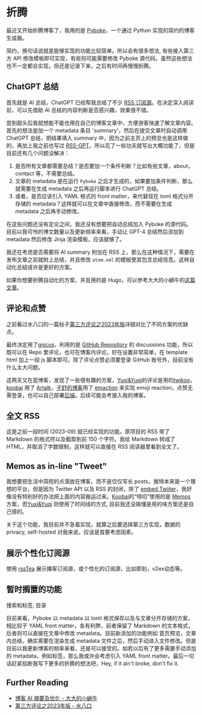 # 折腾

最近又开始折腾博客了，我用的是 [Pyboke](https://github.com/yinan-c/pyboke)，一个通过 Python 实现的简约的博客生成器。

简约，换句话说就是能够实现的功能比较简单。所以会有很多想法, 有些接入第三方 API 修改模板即可实现，有些则可能需要修改 Pyboke 源代码。虽然这些想法也不一定都会实现，但还是记录下来，之后有时间再慢慢折腾。

## ChatGPT 总结

首先就是 AI 总结，ChatGPT 已经帮我总结了不少 [RSS 订阅源](https://yinan.me/RSS-GPT/index.html)。在决定深入阅读前，可以先借助 AI 总结的内容判断是否感兴趣，效果很不错。

尝到甜头后我就想能不能也用在自己的博客文章中，方便游客快速了解文章内容。首先的想法是加一个 metadata 条目 'summary'，然后在提交文章时自动调用 ChatGPT 总结，把结果填入 summary 中，因为之前主页上的预览也是这样做的，再加上我之前也写过 [RSS-GPT](https://github.com/yinan-c/RSS-GPT)，所以花了一些功夫就写出大概功能了。但是目前还有几个问题没解决：

1. 是否所有文章都需要总结？是否要加一个条件判断？比如有些文章，about，contact 等，不需要总结。
2. 文章的 metadata 是在运行 `Pyboke` 之后才生成的，如果要加条件判断，那么就需要在生成 metadata 之后再运行脚本进行 ChatGPT 总结。
3. 或者，是否应该引入 YAML 格式的 front matter，来代替现在 toml 格式分开存储的 metadata？这样就可以在文章中直接修改，而不需要在生成 metadata 之后再手动修改。

在这些问题还没有定论之间，我还没有想要把自动总结加入 Pyboke 的源代码。目前以我可怜的博文数量以及更新频率来看，手动让 GPT-4 总结然后添加到 metadata 然后修改 Jinja 渲染模板，应该就够了。 

我还在考虑是否需要将 AI summary 附加在 RSS 上，那么在这种情况下，需要在发布文章之前就附上总结，并且修改 `atom.xml` 的模板使其包含总结信息。这样自动化总结或许是更好的方案。

如果你想要折腾自动化的方案，并且用的是 Hugo，可以参考大大的小蜗牛的[这篇文章](https://eallion.com/ai-summary/)。

## 评论和点赞

之前看过水八口的一篇帖子[第三方评论之2023年版](https://shuiba.co/third-party-comments-2023)详细对比了不同方案的优缺点。

最终决定用了[giscus](https://giscus.app/)，利用的是 [GitHub Repository](https://github.com/yinan-c/pages-comment) 的 discussions 功能，所以既可以在 Repo 里评论，也可在博客内评论。好在设置非常简单，在 template html 加上一段 js 脚本即可。除了评论点赞必须要登录 GitHub 账号外，目前没有什么太大问题。

这两天又在逛博客，发现了一些很有趣的方案，[Yuxi&Yuqi](https://yuxiyuqi.com)的评论是用的[twikoo](https://twikoo.js.org/en/)，[koobai](https://koobai.com/) 用了 [Artalk](https://artalk.js.org/en/)，[子舒的博客](https://zishu.me/)用了 [emaction](https://github.com/emaction/emaction.frontend) 来实现 emoji reaction，点赞无需登录，也可以自己部署[后端](https://github.com/emaction/emaction.backend)。后续可能会考接入我的博客。

## 全文 RSS

这是之前一段时间 (2023-09) 就已经实现的功能。原项目的 RSS 带了 Markdown 的格式符以及截取到前 150 个字符。我给 Markdown 转成了 HTML，并取消了字数限制，这样就可以直接在 RSS 阅读器里看到全文了。

## Memos as in-line "Tweet"

我想要把生活中简短的点滴放在博客，而不是仅仅写长 posts，推特本来是一个理想的平台，但是因为 Twitter API 以及 RSS 的封闭，除了 [embed Twiiter](https://publish.twitter.com/)，我好像没有特别好的办法把上面的内容搬运过来。[Koobai](https://koobai.com/memos)的“唠叨”使用的是 [Memos](https://github.com/usememos/memos) 方案，而[Yuxi&Yuqi](https://yuxiyuqi.com/timeline/) 则使用了时间线的方式, 目前我还没搞懂是用的啥方案还是自己搭的。

关于这个功能，我目前并不急着实现，就算之后要选择第三方实现，数据的 privacy, self-hosted 对我来说，应该是首要考虑因素。

## 展示个性化订阅源

使用 [rssTea](https://github.com/avadhesh18/rssTea) 展示播客订阅源，或个性化的订阅源，比如即刻，v2ex动态等。

## 暂时搁置的功能
搜索和标签, 目录

目前来看，Pyboke 以 metadata 以 toml 格式保存以及与文章分开存储的方案，相比较于 YAML front matter，各有利弊，前者保留了 Markdown 的文本格式，后者则可以直接在文章中修改 metadata。目前新添加的功能例如 首页预览，文章内总结，确实需要在渲染生成 metadata 文件之后，然后手动进入文件修改。但是目前以我更新博客的频率来看，还是可以接受的。如若以后有了更多需要手动添加的 metadata，例如标签，那么我或许会考虑引入 YAML front matter。最后一句话赶紧掐断我写下更多的折腾的想法吧，Hey, if it ain't broke, don't fix it.

## Further Reading

- [博客 AI 摘要及优化 - 大大的小蜗牛](https://eallion.com/ai-summary/)
- [第三方评论之2023年版 - 水八口](https://shuiba.co/third-party-comments-2023) 